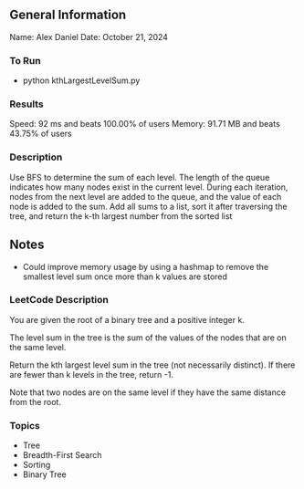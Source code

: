## General Information
Name: Alex Daniel
Date: October 21, 2024

### To Run
- python kthLargestLevelSum.py

### Results
Speed: 92 ms and beats 100.00% of users
Memory: 91.71 MB and beats 43.75% of users

### Description
Use BFS to determine the sum of each level. The length of the queue indicates how many nodes exist in the current level. During each iteration, nodes from the next level are added to the queue, and the value of each node is added to the sum. Add all sums to a list, sort it after traversing the tree, and return the k-th largest number from the sorted list

## Notes
- Could improve memory usage by using a hashmap to remove the smallest level sum once more than k values are stored

### LeetCode Description
You are given the root of a binary tree and a positive integer k.

The level sum in the tree is the sum of the values of the nodes that are on the same level.

Return the kth largest level sum in the tree (not necessarily distinct). If there are fewer than k levels in the tree, return -1.

Note that two nodes are on the same level if they have the same distance from the root.

### Topics
- Tree
- Breadth-First Search
- Sorting
- Binary Tree